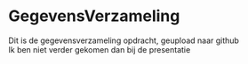 # GegevensVerzameling
Dit is de gegevensverzameling opdracht, geupload naar github <br/>
Ik ben niet verder gekomen dan bij de presentatie
